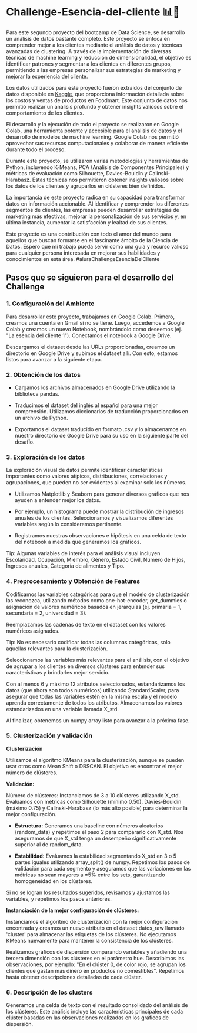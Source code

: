 # Challenge-Esencia-del-cliente 📊🤝

Para este segundo proyecto del bootcamp de Data Science, se desarrollo un análisis de datos bastante completo. Este proyecto se enfoca en comprender mejor a los clientes mediante el análisis de datos y técnicas avanzadas de clustering. A través de la implementación de diversas técnicas de machine learning y reducción de dimensionalidad, el objetivo es identificar patrones y segmentar a los clientes en diferentes grupos, permitiendo a las empresas personalizar sus estrategias de marketing y mejorar la experiencia del cliente.

Los datos utilizados para este proyecto fueron extraídos del conjunto de datos disponible en [Kaggle](https://www.kaggle.com/datasets/ramjasmaurya/medias-cost-prediction-in-foodmart), que proporciona información detallada sobre los costos y ventas de productos en Foodmart. Este conjunto de datos nos permitió realizar un análisis profundo y obtener insights valiosos sobre el comportamiento de los clientes.

El desarrollo y la ejecución de todo el proyecto se realizaron en Google Colab, una herramienta potente y accesible para el análisis de datos y el desarrollo de modelos de machine learning. Google Colab nos permitió aprovechar sus recursos computacionales y colaborar de manera eficiente durante todo el proceso.

Durante este proyecto, se utilizaron varias metodologías y herramientas de Python, incluyendo K-Means, PCA (Análisis de Componentes Principales) y métricas de evaluación como Silhouette, Davies-Bouldin y Calinski-Harabasz. Estas técnicas nos permitieron obtener insights valiosos sobre los datos de los clientes y agruparlos en clústeres bien definidos.

La importancia de este proyecto radica en su capacidad para transformar datos en información accionable. Al identificar y comprender los diferentes segmentos de clientes, las empresas pueden desarrollar estrategias de marketing más efectivas, mejorar la personalización de sus servicios y, en última instancia, aumentar la satisfacción y lealtad de sus clientes.

Este proyecto es una contribución con todo el amor del mundo para aquellos que buscan formarse en el fascinante ámbito de la Ciencia de Datos. Espero que mi trabajo pueda servir como una guía y recurso valioso para cualquier persona interesada en mejorar sus habilidades y conocimientos en esta área. #aluraChallengeEsenciaDelCliente



## Pasos que se siguieron para el desarrollo del Challenge 

### 1. Configuración del Ambiente

Para desarrollar este proyecto, trabajamos en Google Colab. Primero, creamos una cuenta en Gmail si no se tiene. Luego, accedemos a Google Colab y creamos un nuevo Notebook, nombrándolo como deseemos (ej. "La esencia del cliente 1"). Conectamos el notebook a Google Drive.

Descargamos el dataset desde las URLs proporcionadas, creamos un directorio en Google Drive y subimos el dataset allí. Con esto, estamos listos para avanzar a la siguiente etapa.

### 2. Obtención de los datos 
* Cargamos los archivos almacenados en Google Drive utilizando la biblioteca pandas.

* Traducimos el dataset del inglés al español para una mejor comprensión. Utilizamos diccionarios de traducción proporcionados en un archivo de Python.

* Exportamos el dataset traducido en formato .csv y lo almacenamos en nuestro directorio de Google Drive para su uso en la siguiente parte del desafío.


### 3. Exploración de los datos 

La exploración visual de datos permite identificar características importantes como valores atípicos, distribuciones, correlaciones y agrupaciones, que pueden no ser evidentes al examinar solo los números.

* Utilizamos Matplotlib y Seaborn para generar diversos gráficos que nos ayuden a entender mejor los datos.

* Por ejemplo, un histograma puede mostrar la distribución de ingresos anuales de los clientes. Seleccionamos y visualizamos diferentes variables según lo consideremos pertinente.

* Registramos nuestras observaciones e hipótesis en una celda de texto del notebook a medida que generamos los gráficos.

Tip: Algunas variables de interés para el análisis visual incluyen Escolaridad, Ocupación, Miembro, Género, Estado Civil, Número de Hijos, Ingresos anuales, Categoría de alimentos y Tipo.

### 4. Preprocesamiento y Obtención de Features

Codificamos las variables categóricas para que el modelo de clusterización las reconozca, utilizando métodos como one-hot-encoder, get_dummies o asignación de valores numéricos basados en jerarquías (ej. primaria = 1, secundaria = 2, universidad = 3).

Reemplazamos las cadenas de texto en el dataset con los valores numéricos asignados.

Tip: No es necesario codificar todas las columnas categóricas, solo aquellas relevantes para la clusterización.

Seleccionamos las variables más relevantes para el análisis, con el objetivo de agrupar a los clientes en diversos clústeres para entender sus características y brindarles mejor servicio.

Con al menos 6 y máximo 12 atributos seleccionados, estandarizamos los datos (que ahora son todos numéricos) utilizando StandardScaler, para asegurar que todas las variables estén en la misma escala y el modelo aprenda correctamente de todos los atributos. Almacenamos los valores estandarizados en una variable llamada X_std.

Al finalizar, obtenemos un numpy array listo para avanzar a la próxima fase.

### 5. Clusterización y validación

**Clusterización**

Utilizamos el algoritmo KMeans para la clusterización, aunque se pueden usar otros como Mean Shift o DBSCAN. El objetivo es encontrar el mejor número de clústeres.

**Validación:**

Número de clústeres: Instanciamos de 3 a 10 clústeres utilizando X_std. Evaluamos con métricas como Silhouette (mínimo 0.50), Davies-Bouldin (máximo 0.75) y Calinski-Harabasz (lo más alto posible) para determinar la mejor configuración.

* **Estructura:** Generamos una baseline con números aleatorios (random_data) y repetimos el paso 2 para compararlo con X_std. Nos aseguramos de que X_std tenga un desempeño significativamente superior al de random_data.

* **Estabilidad:** Evaluamos la estabilidad segmentando X_std en 3 o 5 partes iguales utilizando array_split() de numpy. Repetimos los pasos de validación para cada segmento y aseguramos que las variaciones en las métricas no sean mayores a ±5% entre los sets, garantizando homogeneidad en los clústeres.

Si no se logran los resultados sugeridos, revisamos y ajustamos las variables, y repetimos los pasos anteriores.

**Instanciación de la mejor configuración de clústeres:**

Instanciamos el algoritmo de clusterización con la mejor configuración encontrada y creamos un nuevo atributo en el dataset datos_raw llamado 'cluster' para almacenar las etiquetas de los clústeres. No ejecutamos KMeans nuevamente para mantener la consistencia de los clústeres.

Realizamos gráficos de dispersión comparando variables y añadiendo una tercera dimensión con los clústeres en el parámetro hue. Describimos las observaciones, por ejemplo: "En el clúster 0, de color rojo, se agrupan los clientes que gastan más dinero en productos no comestibles". Repetimos hasta obtener descripciones detalladas de cada clúster.

### 6. Descripción de los clusters

Generamos una celda de texto con el resultado consolidado del análisis de los clústeres. Este análisis incluye las características principales de cada clúster basadas en las observaciones realizadas en los gráficos de dispersión.
